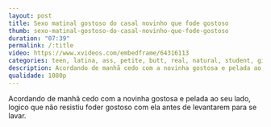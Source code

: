```yaml
---
layout: post
title: Sexo matinal gostoso do casal novinho que fode gostoso
thumb: sexo-matinal-gostoso-do-casal-novinho-que-fode-gostoso
duration: "07:39"
permalink: /:title
video: https://www.xvideos.com/embedframe/64316113
categories: teen, latina, ass, petite, butt, real, natural, student, girlfriend, nice, german, living, cfnm, deutsch, yoga, partner, fwb, nala-bam, sectret
description: Acordando de manhã cedo com a novinha gostosa e pelada ao seu lado, logico que não resistiu foder gostoso com ela antes de levantarem para se lavar.
qualidade: 1080p
---
```

Acordando de manhã cedo com a novinha gostosa e pelada ao seu lado, logico que não resistiu foder gostoso com ela antes de levantarem para se lavar.